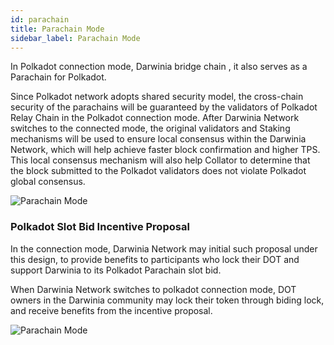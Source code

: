 ```yaml
---
id: parachain
title: Parachain Mode
sidebar_label: Parachain Mode
---
```


In Polkadot connection mode, Darwinia bridge chain , it also serves as a Parachain for Polkadot.

Since Polkadot network adopts shared security model, the cross-chain security of the parachains will be guaranteed by the validators of Polkadot Relay Chain in the Polkadot connection mode. After Darwinia Network switches to the connected mode, the original validators and Staking mechanisms will be used to ensure local consensus within the Darwinia Network, which will help achieve faster block confirmation and higher TPS. This local consensus mechanism will also help Collator to determine that the block submitted to the Polkadot validators does not violate Polkadot global consensus.

<div style="max-width:500px;">

![Parachain Mode](assets/para-mode-en.png)

</div>

### Polkadot Slot Bid Incentive Proposal

In the connection mode, Darwinia Network may initial such proposal under this design, to provide benefits to participants who lock their DOT and support Darwinia to its Polkadot Parachain slot bid.

When Darwinia Network switches to polkadot connection mode, DOT owners in the Darwinia community may lock their token through biding lock, and receive benefits from the incentive proposal.

![Parachain Mode](assets/para-mode-crowd-en.png)
